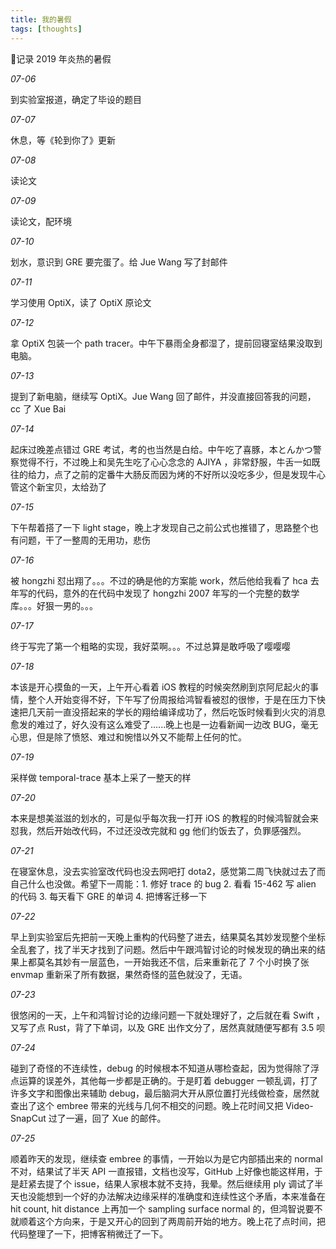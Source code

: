```yaml
---
title: 我的暑假
tags: [thoughts]
---
```


记录 2019 年炎热的暑假

<!--more-->
*07-06*

到实验室报道，确定了毕设的题目

*07-07*

休息，等《轮到你了》更新

*07-08*

读论文

*07-09*

读论文，配环境

*07-10*

划水，意识到 GRE 要完蛋了。给 Jue Wang 写了封邮件

*07-11*

学习使用 OptiX，读了 OptiX 原论文

*07-12*

拿 OptiX 包装一个 path tracer。中午下暴雨全身都湿了，提前回寝室结果没取到电脑。

*07-13*

提到了新电脑，继续写 OptiX。Jue Wang 回了邮件，并没直接回答我的问题，cc 了 Xue Bai

*07-14*

起床过晚差点错过 GRE 考试，考的也当然是白给。中午吃了喜豚，本とんかつ警察觉得不行，不过晚上和吴先生吃了心心念念的 AJIYA ，非常舒服，牛舌一如既往的给力，点了之前的定番牛大肠反而因为烤的不好所以没吃多少，但是发现牛心管这个新宝贝，太给劲了

*07-15*

下午帮着搭了一下 light stage，晚上才发现自己之前公式也推错了，思路整个也有问题，干了一整周的无用功，悲伤

*07-16*

被 hongzhi 怼出翔了。。。不过的确是他的方案能 work，然后他给我看了 hca 去年写的代码，意外的在代码中发现了 hongzhi 2007 年写的一个完整的数学库。。。好狠一男的。。。

*07-17*

终于写完了第一个粗略的实现，我好菜啊。。。不过总算是敢呼吸了嘤嘤嘤

*07-18*

本该是开心摸鱼的一天，上午开心看着 iOS 教程的时候突然刷到京阿尼起火的事情，整个人开始变得不好，下午写了份周报给鸿智看被怼的很惨，于是在压力下快速把几天前一直没搭起来的学长的翔给编译成功了，然后吃饭时候看到火灾的消息愈发的难过了，好久没有这么难受了......晚上也是一边看新闻一边改 BUG，毫无心思，但是除了愤怒、难过和惋惜以外又不能帮上任何的忙。

*07-19*

采样做 temporal-trace 基本上采了一整天的样

*07-20*

本来是想美滋滋的划水的，可是似乎每次我一打开 iOS 的教程的时候鸿智就会来怼我，然后开始改代码，不过还没改完就和 gg 他们约饭去了，负罪感强烈。

*07-21*

在寝室休息，没去实验室改代码也没去网吧打 dota2，感觉第二周飞快就过去了而自己什么也没做。希望下一周能：1. 修好 trace 的 bug 2. 看看 15-462 写 alien 的代码 3. 每天看下 GRE 的单词 4. 把博客迁移一下

*07-22*

早上到实验室后先把前一天晚上重构的代码整了进去，结果莫名其妙发现整个坐标全乱套了，找了半天才找到了问题。然后中午跟鸿智讨论的时候发现的确出来的结果上都莫名其妙有一层蓝色，一开始我还不信，后来重新花了 7 个小时换了张 envmap 重新采了所有数据，果然奇怪的蓝色就没了，无语。

*07-23*

很悠闲的一天，上午和鸿智讨论的边缘问题一下就处理好了，之后就在看 Swift ，又写了点 Rust，背了下单词，以及 GRE 出作文分了，居然真就随便写都有 3.5 呗

*07-24*

碰到了奇怪的不连续性，debug 的时候根本不知道从哪检查起，因为觉得除了浮点运算的误差外，其他每一步都是正确的。于是盯着 debugger 一顿乱调，打了许多文字和图像出来辅助 debug，最后脑洞大开从原位置打光线做检查，居然就查出了这个 embree 带来的光线与几何不相交的问题。晚上花时间又把 Video-SnapCut 过了一遍，回了 Xue 的邮件。

*07-25*

顺着昨天的发现，继续查 embree 的事情，一开始以为是它内部插出来的 normal 不对，结果试了半天 API 一直报错，文档也没写，GitHub 上好像也能这样用，于是赶紧去提了个 issue，结果人家根本就不支持，我晕。然后继续用 ply 调试了半天也没能想到一个好的办法解决边缘采样的准确度和连续性这个矛盾，本来准备在 hit count, hit distance 上再加一个 sampling surface normal 的，但鸿智说要不就顺着这个方向来，于是又开心的回到了两周前开始的地方。晚上花了点时间，把代码整理了一下，把博客稍微迁了一下。